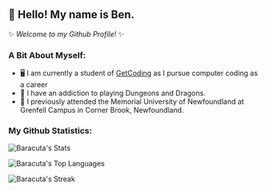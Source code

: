 ## **👋 Hello! My name is Ben.**

✨ _Welcome to my Github Profile!_ ✨

### **A Bit About Myself:**
- 🖥️ I am currently a student of [GetCoding](https://www.getcoding.ca) as I pursue computer coding as a career
- 🎲 I have an addiction to playing Dungeons and Dragons.
- 🏫 I previously attended the Memorial University of Newfoundland at Grenfell Campus in Corner Brook, Newfoundland.

### **My Github Statistics:**

![Baracuta's Stats](https://github-readme-stats.vercel.app/api?username=Baracuta&theme=dracula&show_icons=true&hide_border=false&count_private=true)

![Baracuta's Top Languages](https://github-readme-stats.vercel.app/api/top-langs/?username=Baracuta&theme=dracula&show_icons=true&hide_border=false&layout=compact)

![Baracuta's Streak](https://github-readme-streak-stats.herokuapp.com/?user=Baracuta&theme=dracula&hide_border=false)

<!---
Baracuta/Baracuta is a ✨ special ✨ repository because its `README.md` (this file) appears on your GitHub profile.
You can click the Preview link to take a look at your changes.
--->
